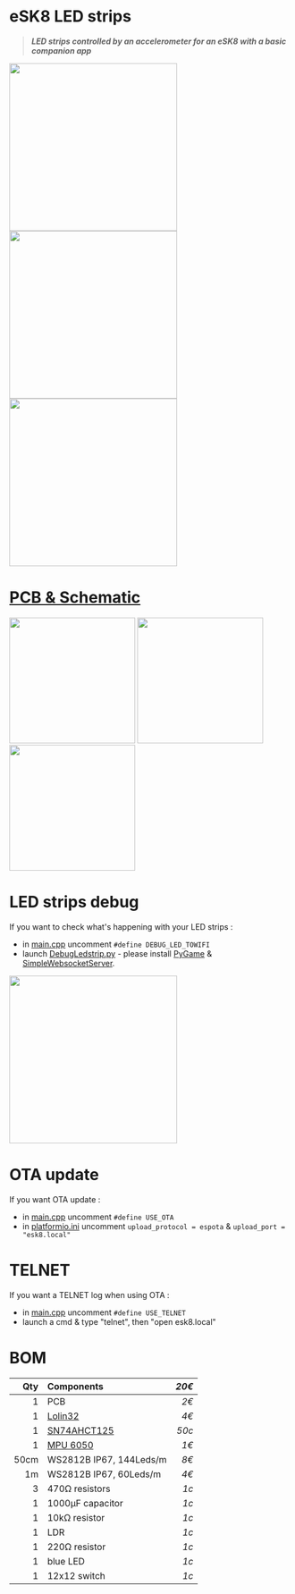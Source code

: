# eSK8 LED strips
> ***LED strips controlled by an accelerometer for an eSK8 with a basic companion app***

<img src="https://media.giphy.com/media/IhCHKo42Hx7WFkRmzQ/giphy.gif" height="300"> <img src="https://media.giphy.com/media/fY5xLxGayUptPZuTfG/giphy.gif" height="300"> <img src="https://media.giphy.com/media/RfYtkG17dUJyVmbPet/giphy.gif" height="300"> 

# [PCB & Schematic](https://easyeda.com/seb.morin/esk8) 

[<img src="https://image.easyeda.com/histories/aaf838e4a54c468f9502dc529522ac38.png" height="225">](https://easyeda.com/seb.morin/esk8) [<img src="https://i.imgur.com/bn5Pk2N.jpg" height="225">](https://easyeda.com/seb.morin/esk8) [<img src="https://i.imgur.com/fsrZ5Zs.jpg" height="225">](https://easyeda.com/seb.morin/esk8)

# LED strips debug
If you want to check what's happening with your LED strips : 
* in [main.cpp](https://github.com/sebdelsol/Esk8/blob/master/src/main.cpp) uncomment ```#define DEBUG_LED_TOWIFI``` 
* launch [DebugLedstrip.py](https://github.com/sebdelsol/Esk8/blob/master/DebugLedstrip.py) - please install [PyGame](https://www.pygame.org) & [SimpleWebsocketServer](https://pypi.org/project/simple-websocket-server).

<img src="https://media.giphy.com/media/eJFgXPfn9yUhgEfCkM/giphy.gif" height="300">

# OTA update
If you want OTA update : 
* in [main.cpp](https://github.com/sebdelsol/Esk8/blob/master/src/main.cpp) uncomment ```#define USE_OTA```
* in [platformio.ini](https://github.com/sebdelsol/Esk8/blob/master/platformio.ini) uncomment ```upload_protocol = espota``` & ```upload_port = "esk8.local"```

# TELNET
If you want a TELNET log when using OTA : 
* in [main.cpp](https://github.com/sebdelsol/Esk8/blob/master/src/main.cpp) uncomment ```#define USE_TELNET```
* launch a cmd & type "telnet", then "open esk8.local"
# BOM

Qty | Components | *20€*
---:| :---| ---:
1| PCB| *2€*
1|[Lolin32](https://wiki.wemos.cc/products:lolin32:lolin32)| *4€*
1|[SN74AHCT125](https://www.ti.com/product/SN74AHCT125) | *50c*
1|[MPU 6050](https://invensense.tdk.com/products/motion-tracking/6-axis/mpu-6050/) | *1€*
50cm|WS2812B IP67, 144Leds/m | *8€*
1m|WS2812B IP67, 60Leds/m | *4€*
3|470Ω resistors | *1c*
1|1000μF capacitor | *1c*
1|10kΩ resistor | *1c*
1|LDR | *1c*
1|220Ω resistor | *1c*
1|blue LED | *1c*
1|12x12 switch | *1c*
